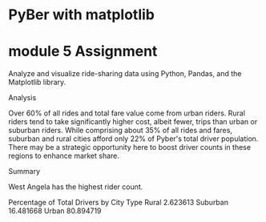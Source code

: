 # PyBer with matplotlib
# module 5 Assignment

Analyze and visualize ride-sharing data using Python, Pandas, and the Matplotlib library.


Analysis

Over 60% of all rides and total fare value come from urban riders.
Rural riders tend to take significantly higher cost, albeit fewer, trips than urban or suburban riders.
While comprising about 35% of all rides and fares, suburban and rural cities afford only 22% of Pyber's total driver population. 
There may be a strategic opportunity here to boost driver counts in these regions to enhance market share.


Summary

West Angela has the highest rider count.


Percentage of Total Drivers by City Type
Rural        2.623613
Suburban    16.481668
Urban       80.894719

